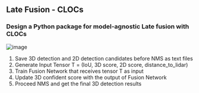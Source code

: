 ## Late Fusion - CLOCs

### Design a Python package for model-agnostic Late fusion with CLOCs 

![image](https://github.com/user-attachments/assets/4f9aef23-b2ed-4394-8d40-3e17c2fe5e0e)

1. Save 3D detection and 2D detection candidates before NMS as text files
2. Generate Input Tensor T = (IoU, 3D score, 2D score, distance_to_lidar)
3. Train Fusion Network that receives tensor T as input
4. Update 3D confident score with the output of Fusion Network
5. Proceed NMS and get the final 3D detection results
